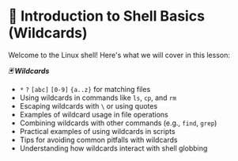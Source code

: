 # 🐚 Introduction to Shell Basics (Wildcards)

Welcome to the Linux shell! Here's what we will cover in this lesson:

***🃏 Wildcards***
- `*` `?` `[abc]` `[0-9]` `{a..z}` for matching files
- Using wildcards in commands like `ls`, `cp`, and `rm`
- Escaping wildcards with `\` or using quotes
- Examples of wildcard usage in file operations
- Combining wildcards with other commands (e.g., `find`, `grep`)
- Practical examples of using wildcards in scripts
- Tips for avoiding common pitfalls with wildcards
- Understanding how wildcards interact with shell globbing



